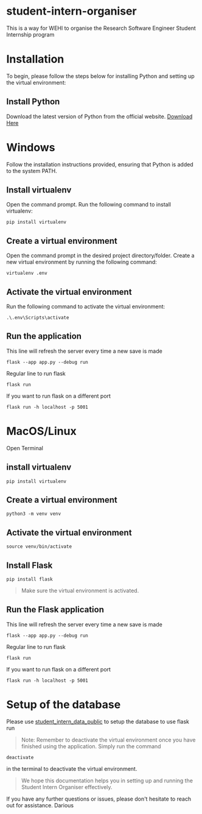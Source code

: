 # student-intern-organiser

This is a way for WEHI to organise the Research Software Engineer Student Internship program
# Installation
To begin, please follow the steps below for installing Python and setting up the virtual environment:

## Install Python
Download the latest version of Python from the official website.
[Download Here](https://www.python.org/)

# Windows
Follow the installation instructions provided, ensuring that Python is added to the system PATH.
## Install virtualenv
Open the command prompt.
Run the following command to install virtualenv:
```
pip install virtualenv
```
## Create a virtual environment
Open the command prompt in the desired project directory/folder.
Create a new virtual environment by running the following command:

```
virtualenv .env
```
## Activate the virtual environment
Run the following command to activate the virtual environment:
```
.\.env\Scripts\activate
```
## Run the application
This line will refresh the server every time a new save is made
```
flask --app app.py --debug run
```
Regular line to run flask
```
flask run
```
If you want to run flask on a different port
```
flask run -h localhost -p 5001
```

# MacOS/Linux
Open Terminal
## install virtualenv
```
pip install virtualenv
```
## Create a virtual environment
```
python3 -m venv venv
```
## Activate the virtual environment
```
source venv/bin/activate
```
## Install Flask
```
pip install flask
```

>Make sure the virtual environment is activated.

## Run the Flask application
This line will refresh the server every time a new save is made
```
flask --app app.py --debug run
```
Regular line to run flask
```
flask run
```
If you want to run flask on a different port
```
flask run -h localhost -p 5001
```

# Setup of the database

Please use [student_intern_data_public](https://github.com/WEHI-ResearchComputing/student_intern_data_public) to setup the database to use flask run



>Note: Remember to deactivate the virtual environment once you have finished using the application. Simply run the command
 ``` 
 deactivate
 ``` 
in the terminal to deactivate the virtual environment.

>We hope this documentation helps you in setting up and running the Student Intern Organiser effectively. 

If you have any further questions or issues, please don't hesitate to reach out for assistance. Darious
